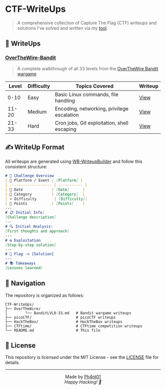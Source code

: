 
# CTF-WriteUps

> A comprehensive collection of Capture The Flag (CTF) writeups and solutions I've solved and written via my [tool](https://github.com/Ph4nt01/WB-WriteupBuilder).



## 🔐 WriteUps

### [OverTheWire-Bandit](./OverTheWire/bandit/)
>A complete walkthrough of all 33 levels from the [OverTheWire Bandit wargame](https://overthewire.org/wargames/bandit/)

| Level | Difficulty | Topics Covered                              | Writeup                                                 |
| ----- | ---------- | ------------------------------------------- | ------------------------------------------------------- |
| 0-10  | Easy       | Basic Linux commands, file handling         | [View](./OverTheWire/BanditLVL0-33.md/#bandit-level-0)  |
| 11-20 | Medium     | Encoding, networking, privilege escalation  | [View](./OverTheWire/BanditLVL0-33.md/#bandit-level-11) |
| 21-33 | Hard       | Cron jobs, Git exploitation, shell escaping | [View](./OverTheWire/BanditLVL0-33.md/#bandit-level-21) |


## ✍️ WriteUp Format
All writeups are generated using [WB-WriteupBuilder](https://github.com/Ph4nt01/WB-WriteupBuilder) and follow this consistent structure:

```markdown
# 📌 Challenge Overview
| 🧩 Platform / Event | [Platform] |
| ------------------- | ----------- |
| 📅 Date             | [Date]      |
| 🔰 Category         | [Category]  |
| ⭐ Difficulty        | [Difficulty]|
| 🎯 Points           | [Points]    |
---
# 📋 Initial Info:
[Challenge description]
---
# 🔍 Initial Analysis:
[First thoughts and approach]
---
# ⚙️ Exploitation
[Step-by-step solution]
---
# 🚩 Flag -> [Solution]
---
# 📚 Takeaways
[Lessons learned]
```


## 🧭 Navigation
The repository is organized as follows:
```
CTF-WriteUps/
├── OverTheWire/
│        └── BanditLVL0-33.md   # Bandit wargame writeups
├── picoCTF/                    # picoCTF writeups
├── HackTheBox/                 # HackTheBox writeups
├── CTFtime/                    # CTFtime competition writeups
└── README.md                   # This file
```


## 📄 License
This repository is licensed under the MIT License - see the [LICENSE](LICENSE) file for details.

---

<p align="center">
  Made by <a href="https://github.com/Ph4nt01">Ph4nt01</a><br>
  <em>Happy Hacking! 🚀</em>
</p>